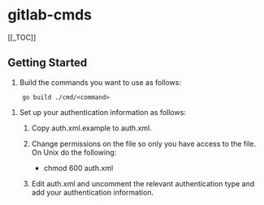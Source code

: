 # gitlab-cmds

[[_TOC]]

## Getting Started

1. Build the commands you want to use as follows:

```
    go build ./cmd/<command>
```

1. Set up your authentication information as follows:

    1. Copy auth.xml.example to auth.xml.
    
    1. Change permissions on the file so only you have access to the
       file.  On Unix do the following:
       
       - chmod 600 auth.xml
       
    1. Edit auth.xml and uncomment the relevant authentication type
       and add your authentication information.
